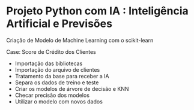 # Projeto Python com IA : Inteligência Artificial e Previsões
Criação de Modelo de Machine Learning com o scikit-learn

Case: Score de Crédito dos Clientes

* Importação das bibliotecas
* Importação do arquivo de clientes
* Tratamento da base para receber a IA
* Separa os dados de treino e teste
* Criar os modelos de árvore de decisão e KNN
* Checar precisão dos modelos
* Utilizar o modelo com novos dados
